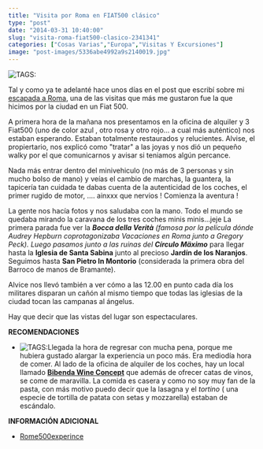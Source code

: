 ```yaml
---
title: "Visita por Roma en FIAT500 clásico"
type: "post"
date: "2014-03-31 10:40:00"
slug: "visita-roma-fiat500-clasico-2341341"
categories: ["Cosas Varias","Europa","Visitas Y Excursiones"]
image: "post-images/5336abe4992a9s2140019.jpg"
---
```


 ![ TAGS:](post-images/5336abe4992a9s2140019.jpg "by missviajes")

 Tal y como ya te adelanté hace unos días en el post que escribí sobre mi [escapada a Roma](http://www.missviajes.com/roma-escapada-fecha-regreso-2339722), una de las visitas que más me gustaron fue la que hicimos por la ciudad en un Fiat 500.

 A primera hora de la mañana nos presentamos en la oficina de alquiler y 3 Fiat500 (uno de color azul , otro rosa y otro rojo... a cual más auténtico) nos estaban esperando. Estaban totalmente restaurados y relucientes. Alvise, el propiertario, nos explicó como "tratar" a las joyas y nos dió un pequeño walky por el que comunicarnos y avisar si teniamos algún percance.

 Nada más entrar dentro del minivehiculo (no más de 3 personas y sin mucho bolso de mano) y veías el cambio de marchas, la guantera, la tapicería tan cuidada te dabas cuenta de la autenticidad de los coches, el primer rugido de motor, .... ainxxx que nervios ! Comienza la aventura !

   
 La gente nos hacía fotos y nos saludaba con la mano. Todo el mundo se quedaba mirando la caravana de los tres coches minis minis...jeje La primera parada fue ver la ***Bocca della Verità** (famosa por la película dónde Audrey Hepburn coprotagonizaba Vacaciones en Roma junto a Gregory Peck). Luego pasamos junto a las ruinas del **Círculo Mäximo*** para llegar hasta la **Iglesia de Santa Sabina** junto al precioso **Jardín de los Naranjos**. Seguimos hasta **San Pietro In Montorio** (considerada la primera obra del Barroco de manos de Bramante).

 Alvice nos llevó también a ver cómo a las 12.00 en punto cada día los militares disparan un cañón al mismo tiempo que todas las iglesias de la ciudad tocan las campanas al ángelus.

 Hay que decir que las vistas del lugar son espectaculares.

 **RECOMENDACIONES**

- ![ TAGS:](post-images/5336ad4a12393s2258032.jpg "local de Bibenda Wine Concept")Llegada la hora de regresar con mucha pena, porque me hubiera gustado alargar la experiencia un poco más. Era mediodía hora de comer. Al lado de la oficina de alquiler de los coches, hay un local llamado [**Bibenda Wine Concept**](http://www.wineconcept.it/wineconcept.php/NOFOLLOW) que además de ofrecer catas de vinos, se come de maravilla. La comida es casera y como no soy muy fan de la pasta, con más motivo puedo decir que la lasagna y el *tortino* ( una especie de tortilla de patata con setas y mozzarella) estaban de escándalo.

 **INFORMACIÓN ADICIONAL**

- [Rome500experince](http://www.rome500exp.com/)